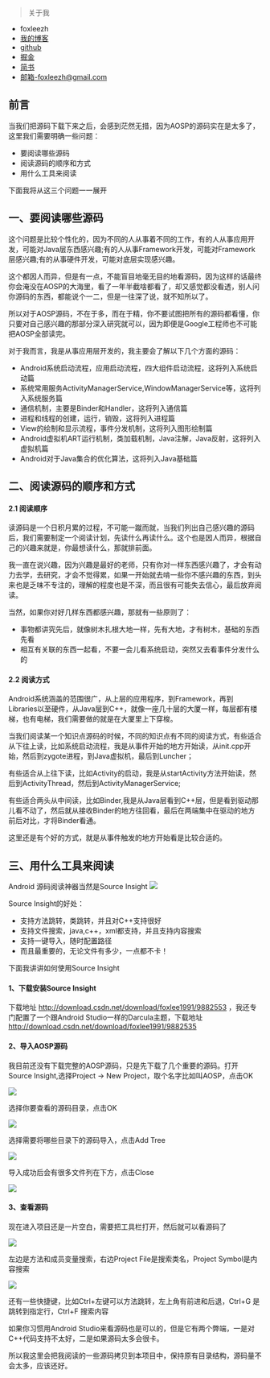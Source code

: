 >关于我

- foxleezh
- [我的博客](http://foxleezh.me)
- [github](https://github.com/foxleezh/)
- [掘金](https://juejin.im/user/57406ad279df540060555258)
- [简书](http://www.jianshu.com/users/b1eec1cd9bfd)
- [邮箱-foxleezh@gmail.com](foxleezh@gmail.com)


## 前言
当我们把源码下载下来之后，会感到茫然无措，因为AOSP的源码实在是太多了，这里我们需要明确一些问题：

* 要阅读哪些源码
* 阅读源码的顺序和方式
* 用什么工具来阅读

下面我将从这三个问题一一展开

## 一、要阅读哪些源码

这个问题是比较个性化的，因为不同的人从事着不同的工作，有的人从事应用开发，可能对Java层东西感兴趣;有的人从事Framework开发，可能对Framework层感兴趣;有的从事硬件开发，可能对底层实现感兴趣。

这个都因人而异，但是有一点，不能盲目地毫无目的地看源码，因为这样的话最终你会淹没在AOSP的大海里，看了一年半截啥都看了，却又感觉都没看透，别人问你源码的东西，都能说个一二，但是一往深了说，就不知所以了。

所以对于AOSP源码，不在于多，而在于精，你不要试图把所有的源码都看懂，你只要对自己感兴趣的那部分深入研究就可以，因为即便是Google工程师也不可能把AOSP全部读完。

对于我而言，我是从事应用层开发的，我主要会了解以下几个方面的源码：

* Android系统启动流程，应用启动流程，四大组件启动流程，这将列入系统启动篇
* 系统常用服务ActivityManagerService,WindowManagerService等，这将列入系统服务篇
* 通信机制，主要是Binder和Handler，这将列入通信篇
* 进程和线程的创建，运行，销毁，这将列入进程篇
* View的绘制和显示流程，事件分发机制，这将列入图形绘制篇
* Android虚拟机ART运行机制，类加载机制，Java注解，Java反射，这将列入虚拟机篇
* Android对于Java集合的优化算法，这将列入Java基础篇

## 二、阅读源码的顺序和方式

#### 2.1 阅读顺序
读源码是一个日积月累的过程，不可能一蹴而就，当我们列出自己感兴趣的源码后，我们需要制定一个阅读计划，先读什么再读什么。这个也是因人而异，根据自己的兴趣来就是，你最想读什么，那就排前面。

我一直在说兴趣，因为兴趣是最好的老师，只有你对一样东西感兴趣了，才会有动力去学，去研究，才会不觉得累，如果一开始就去啃一些你不感兴趣的东西，到头来也是乏味不专注的，理解的程度也是不深，而且很有可能失去信心，最后放弃阅读。

当然，如果你对好几样东西都感兴趣，那就有一些原则了：

* 事物都讲究先后，就像树木扎根大地一样，先有大地，才有树木，基础的东西先看
* 相互有关联的东西一起看，不要一会儿看系统启动，突然又去看事件分发什么的

#### 2.2 阅读方式
Android系统涵盖的范围很广，从上层的应用程序，到Framework，再到Libraries以至硬件，从Java层到C++，就像一座几十层的大厦一样，每层都有楼梯，也有电梯，我们需要做的就是在大厦里上下穿梭。

当我们阅读某一个知识点源码的时候，不同的知识点有不同的阅读方式，有些适合从下往上读，比如系统启动流程，我是从事件开始的地方开始读，从init.cpp开始，然后到zygote进程，到Java虚拟机，最后到Luncher；

有些适合从上往下读，比如Activity的启动，我是从startActivity方法开始读，然后到ActivityThread，然后到ActivityManagerService;

有些适合两头从中间读，比如Binder,我是从Java层看到C++层，但是看到驱动那儿看不动了，然后就从接收Binder的地方往回看，最后在两端集中在驱动的地方前后对比，才将Binder看通。

这里还是有个好的方式，就是从事件触发的地方开始看是比较合适的。

## 三、用什么工具来阅读

Android 源码阅读神器当然是Source Insight 
![](https://user-images.githubusercontent.com/7986735/31375054-e5dba386-add2-11e7-80e0-aa518b10c648.gif)

Source Insight的好处：

* 支持方法跳转，类跳转，并且对C++支持很好
* 支持文件搜索，java,c++，xml都支持，并且支持内容搜索
* 支持一键导入，随时配置路径
* 而且最重要的，无论文件有多少，一点都不卡！

下面我讲讲如何使用Source Insight
#### 1、下载安装Source Insight

下载地址 http://download.csdn.net/download/foxlee1991/9882553 ，我还专门配置了一个跟Android Studio一样的Darcula主题，下载地址 http://download.csdn.net/download/foxlee1991/9882535

#### 2、导入AOSP源码

我目前还没有下载完整的AOSP源码，只是先下载了几个重要的源码。打开Source Insight,选择Project -> New Project，取个名字比如叫AOSP，点击OK

![](http://upload-images.jianshu.io/upload_images/3387045-8412a62d1b79a699.png?imageMogr2/auto-orient/strip%7CimageView2/2/w/1240)

选择你要查看的源码目录，点击OK

![](http://upload-images.jianshu.io/upload_images/3387045-c901bed5d8670ddb.png?imageMogr2/auto-orient/strip%7CimageView2/2/w/1240)

选择需要将哪些目录下的源码导入，点击Add Tree

![](http://upload-images.jianshu.io/upload_images/3387045-5033e5e91f286fa5.png?imageMogr2/auto-orient/strip%7CimageView2/2/w/1240)

导入成功后会有很多文件列在下方，点击Close

![](http://upload-images.jianshu.io/upload_images/3387045-cf873591e37eadb3.png?imageMogr2/auto-orient/strip%7CimageView2/2/w/1240)


#### 3、查看源码
现在进入项目还是一片空白，需要把工具栏打开，然后就可以看源码了

![](http://upload-images.jianshu.io/upload_images/3387045-c80e01b4511ba549.gif?imageMogr2/auto-orient/strip)

左边是方法和成员变量搜索，右边Project File是搜索类名，Project Symbol是内容搜索

![](http://upload-images.jianshu.io/upload_images/3387045-0a23a2fc65603414.png?imageMogr2/auto-orient/strip%7CimageView2/2/w/1240)


还有一些快捷键，比如Ctrl+左键可以方法跳转，左上角有前进和后退，Ctrl+G 是跳转到指定行，Ctrl+F 搜索内容

如果你习惯用Android Studio来看源码也是可以的，但是它有两个弊端，一是对C++代码支持不太好，二是如果源码太多会很卡。

所以我这里会把我阅读的一些源码拷贝到本项目中，保持原有目录结构，源码量不会太多，应该还好。